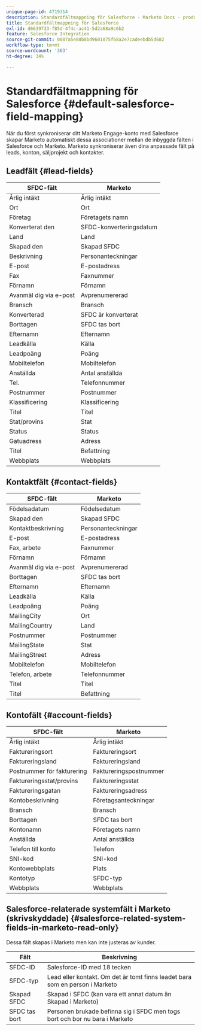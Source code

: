 ```yaml
---
unique-page-id: 4719314
description: Standardfältmappning för Salesforce - Marketo Docs - produktdokumentation
title: Standardfältmappning för Salesforce
exl-id: d6639733-f85d-4f4c-ac41-5d2a68a9c6b2
feature: Salesforce Integration
source-git-commit: 0087a5e88b8bd9601875f68a2e7cadeebdb5d682
workflow-type: tm+mt
source-wordcount: '363'
ht-degree: 34%

---
```


# Standardfältmappning för Salesforce {#default-salesforce-field-mapping}

När du först synkroniserar ditt Marketo Engage-konto med Salesforce skapar Marketo automatiskt dessa associationer mellan de inbyggda fälten i Salesforce och Marketo. Marketo synkroniserar även dina anpassade fält på leads, konton, säljprojekt och kontakter.

## Leadfält {#lead-fields}

| SFDC-fält | Marketo |
|---|---|
| Årlig intäkt | Årlig intäkt |
| Ort | Ort |
| Företag | Företagets namn |
| Konverterat den | SFDC-konverteringsdatum |
| Land | Land |
| Skapad den | Skapad SFDC |
| Beskrivning | Personanteckningar |
| E-post | E-postadress |
| Fax | Faxnummer |
| Förnamn | Förnamn |
| Avanmäl dig via e-post | Avprenumererad |
| Bransch | Bransch |
| Konverterad | SFDC är konverterat |
| Borttagen | SFDC tas bort |
| Efternamn | Efternamn |
| Leadkälla | Källa |
| Leadpoäng | Poäng |
| Mobiltelefon | Mobiltelefon |
| Anställda | Antal anställda |
| Tel. | Telefonnummer |
| Postnummer | Postnummer |
| Klassificering | Klassificering |
| Titel | Titel |
| Stat/provins | Stat |
| Status | Status |
| Gatuadress | Adress |
| Titel | Befattning |
| Webbplats | Webbplats |

## Kontaktfält {#contact-fields}

| SFDC-fält | Marketo |
|---|---|
| Födelsadatum | Födelsedatum |
| Skapad den | Skapad SFDC |
| Kontaktbeskrivning | Personanteckningar |
| E-post | E-postadress |
| Fax, arbete | Faxnummer |
| Förnamn | Förnamn |
| Avanmäl dig via e-post | Avprenumererad |
| Borttagen | SFDC tas bort |
| Efternamn | Efternamn |
| Leadkälla | Källa |
| Leadpoäng | Poäng |
| MailingCity | Ort |
| MailingCountry | Land |
| Postnummer | Postnummer |
| MailingState | Stat |
| MailingStreet | Adress |
| Mobiltelefon | Mobiltelefon |
| Telefon, arbete | Telefonnummer |
| Titel | Titel |
| Titel | Befattning |

## Kontofält {#account-fields}

| SFDC-fält | Marketo |
|---|---|
| Årlig intäkt | Årlig intäkt |
| Faktureringsort | Faktureringsort |
| Faktureringsland | Faktureringsland |
| Postnummer för fakturering | Faktureringspostnummer |
| Faktureringsstat/provins | Faktureringsstat |
| Faktureringsgatan | Faktureringsadress |
| Kontobeskrivning | Företagsanteckningar |
| Bransch | Bransch |
| Borttagen | SFDC tas bort |
| Kontonamn | Företagets namn |
| Anställda | Antal anställda |
| Telefon till konto | Telefon |
| SNI-kod | SNI-kod |
| Kontowebbplats | Plats |
| Kontotyp | SFDC-typ |
| Webbplats | Webbplats |

## Salesforce-relaterade systemfält i Marketo (skrivskyddade) {#salesforce-related-system-fields-in-marketo-read-only}

Dessa fält skapas i Marketo men kan inte justeras av kunder.

| Fält | Beskrivning |
|---|---|
| SFDC-ID | Salesforce-ID med 18 tecken |
| SFDC-typ | Lead eller kontakt. Om det är tomt finns leadet bara som en person i Marketo |
| Skapad SFDC | Skapad i SFDC (kan vara ett annat datum än Skapad i Marketo) |
| SFDC tas bort | Personen brukade befinna sig i SFDC men togs bort och bor nu bara i Marketo |
